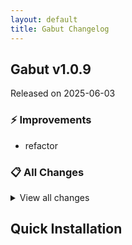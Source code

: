 ```yaml
---
layout: default
title: Gabut Changelog
---
```


## Gabut v1.0.9

Released on 2025-06-03

### ⚡ Improvements

- refactor

### 📋 All Changes

<details>
<summary>View all changes</summary>

- refactor (402d8ac)
</details>

## Quick Installation


